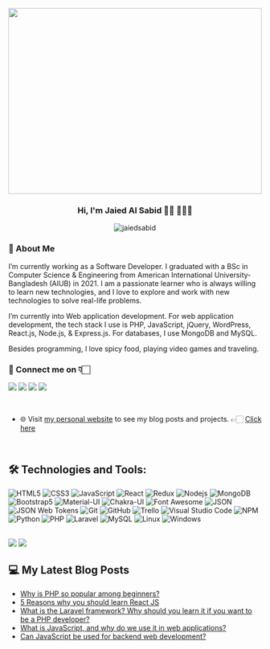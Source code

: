 <a href="https://www.jaiedsabid.com"><img width="100%" src="https://jaiedsabid.github.io/Code_typing-bro.svg" height="370px"/></a>

<h3 align="center">Hi, I'm Jaied Al Sabid 👋🏻 👨🏻‍💻</h3>


<p align="center">
  <img src="https://komarev.com/ghpvc/?username=jaiedsabid&color=blue&style=flat-square" alt="jaiedsabid" />
</p>

### 📖 About Me

I’m currently working as a Software Developer. I graduated with a BSc in Computer Science & Engineering from American International University-Bangladesh (AIUB) in 2021. I am a passionate learner who is always willing to learn new technologies, and I love to explore and work with new technologies to solve real-life problems.

I’m currently into Web application development. For web application development, the tech stack I use is PHP, JavaScript, jQuery, WordPress, React.js, Node.js, & Express.js. For databases, I use MongoDB and MySQL.

Besides programming, I love spicy food, playing video games and traveling.

### 🔗 Connect me on 👇🏻
[<img src="https://img.shields.io/badge/-Linkedin-black?style=for-the-badge&logo=linkedin&logoColor=ffffff&logoWidth=18&color=2B7BCB" />](https://www.linkedin.com/in/jaiedsabid/)
[<img src="https://img.shields.io/badge/-Twitter-black?style=for-the-badge&logo=twitter&logoColor=ffffff&logoWidth=18&color=1CA0F1" />](https://twitter.com/jaiedsabid)
[<img src="https://img.shields.io/badge/-Facebook-black?style=for-the-badge&logo=facebook&logoColor=ffffff&logoWidth=18&color=097FEA" />](https://www.facebook.com/jaied.al/) [<img src="https://img.shields.io/badge/-Stack%20Overflow-black?style=for-the-badge&logo=stackoverflow&logoColor=ffffff&logoWidth=18&color=F58025" />](https://stackoverflow.com/users/13869905/jaied)

<br/>

- 🌐 Visit [my personal website](https://jaiedsabid.com) to see my blog posts and projects. 👉🏻 [Click here](https://jaiedsabid.com)

<br/>

## 🛠 Technologies and Tools:

![HTML5](https://img.shields.io/badge/-HTML5-000000?style=flat&logo=html5&logoColor=ffffff&labelColor=E34F26)
![CSS3](https://img.shields.io/badge/-CSS3-000000?style=flat&logo=css3&logoColor=ffffff&labelColor=1572B6)
![JavaScript](https://img.shields.io/badge/-JavaScript-000000?style=flat&logo=javascript)
![React](https://img.shields.io/badge/-React-000000?style=flat&logo=react)
![Redux](https://img.shields.io/badge/-Redux-000000?style=flat&logo=redux&logoColor=764ABC&labelColor=ffffff)
![Nodejs](https://img.shields.io/badge/-Nodejs-000000?style=flat&logo=Node.js)
![MongoDB](https://img.shields.io/badge/-MongoDB-000000?style=flat&logo=mongodb&labelColor=ffffff)
![Bootstrap5](https://img.shields.io/badge/-Bootstrap-000000?style=flat&logo=bootstrap&logoColor=ffffff&labelColor=563D7C)
![Material-UI](https://img.shields.io/badge/-Material%20UI-000000?style=flat&logo=Material%20UI&logoColor=ffffff&labelColor=0081CB)
![Chakra-UI](https://img.shields.io/badge/-Chakra%20UI-000000?style=flat&logo=chakra-ui&logoColor=38C7BD&labelColor=ffffff)
![Font Awesome](https://img.shields.io/badge/-font%20awesome-000000?style=flat&logo=font-awesome&logoColor=339AF0&labelColor=ffffff)
![JSON](https://img.shields.io/badge/-JSON-000000?style=flat&logo=JSON&logoColor=000000&labelColor=ffffff)
![JSON Web Tokens](https://img.shields.io/badge/-JSON%20Web%20Tokens-000000?style=flat&logo=jsonwebtokens&logoColor=000000&labelColor=ffffff)
![Git](https://img.shields.io/badge/-Git-000000?style=flat&logo=git&logoColor=F05032&labelColor=ffffff)
![GitHub](https://img.shields.io/badge/-GitHub-000000?style=flat&logo=github&logoColor=000000&labelColor=ffffff)
![Trello](https://img.shields.io/badge/-Trello-000000?style=flat&logo=trello&logoColor=026AA7&labelColor=ffffff)
![Visual Studio Code](https://img.shields.io/badge/-VSCode-000000?style=flat&logo=visual-studio-code&labelColor=007ACC)
![NPM](https://img.shields.io/badge/-npm-000000?style=flat&logo=npm&labelColor=ffffff)
![Python](https://img.shields.io/badge/-Python-000000?style=flat&logo=python&logoColor=3772A2&labelColor=ffffff)
![PHP](https://img.shields.io/badge/-PHP-000000?style=flat&logo=php&logoColor=3772A2&labelColor=ffffff)
![Laravel](https://img.shields.io/badge/-Laravel-000000?style=flat&logo=laravel&logoColor=FF0000&labelColor=ffffff)
![MySQL](https://img.shields.io/badge/-MySQL-000000?style=flat&logo=mysql&logoColor=005D88&labelColor=ffffff)
![Linux](https://img.shields.io/badge/-Linux-000000?style=flat&logo=linux&logoColor=000000&labelColor=ffffff)
![Windows](https://img.shields.io/badge/-Windows-000000?style=flat&logo=windows&logoColor=ffffff&labelColor=0078D6)

<br/>

<img src="https://github-readme-stats.vercel.app/api?username=jaiedsabid&bg_color=30,92E3A9,DEF7E5&title_color=1D1D1D&text_color=585858&show_icons=true&icon_color=2C6A2C" />

<img src="https://github-readme-stats.vercel.app/api/top-langs/?username=anuraghazra&bg_color=30,92E3A9,DEF7E5&title_color=1D1D1D&card_width=496&text_color=585858&show_icons=true&icon_color=2C6A2C">


## 💻 My Latest Blog Posts
<!-- BLOG-POST-LIST:START -->
- [Why is PHP so popular among beginners?](https://jaiedsabid.com/why-is-php-so-popular-among-beginners/)
- [5 Reasons why you should learn React JS](https://jaiedsabid.com/why-you-should-learn-react-js/)
- [What is the Laravel framework? Why should you learn it if you want to be a PHP developer?](https://jaiedsabid.com/what-is-the-laravel-framework-why-should-you-learn-it-if-you-want-to-be-a-php-developer/)
- [What is JavaScript, and why do we use it in web applications?](https://jaiedsabid.com/what-is-javascript-and-why-do-we-use-it-in-web-applications/)
- [Can JavaScript be used for backend web development?](https://jaiedsabid.com/can-javascript-be-used-for-backend-web-development/)
<!-- BLOG-POST-LIST:END -->
